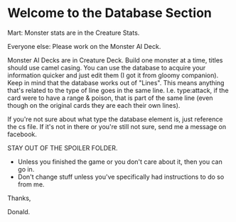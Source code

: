 # Welcome to the Database Section
Mart: Monster stats are in the Creature Stats.  

<bold>Everyone else:</bold> Please work on the Monster AI Deck. 

Monster AI Decks are in Creature Deck. Build one monster at a time, titles should use camel casing. You can use the database to acquire your information quicker and just edit them (I got it from gloomy companion). Keep in mind that the database works out of "Lines". This means anything that's related to the type of line goes in the same line. I.e. type:attack, if the card were to have a range & poison, that is part of the same line (even though on the original cards they are each their own lines). 

If you're not sure about what type the database element is, just reference the cs file. If it's not in there or you're still not sure, send me a message on facebook. 

STAY OUT OF THE SPOILER FOLDER. 
- Unless you finished the game or you don't care about it, then you can go in. 
- Don't change stuff unless you've specifically had instructions to do so from me. 


Thanks,

Donald. 
